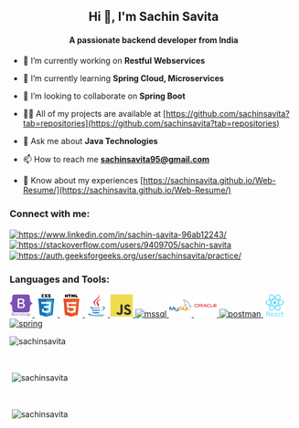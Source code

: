 <h2 align="center">Hi 👋, I'm Sachin Savita</h2>
<h4 align="center">A passionate backend developer from India</h4>

<!-- <p align="left"> <img src="https://komarev.com/ghpvc/?username=sachinsavita&label=Profile%20views&color=0e75b6&style=flat" alt="sachinsavita" /> </p> -->

- 🔭 I’m currently working on **Restful Webservices**

- 🌱 I’m currently learning **Spring Cloud, Microservices**

- 👯 I’m looking to collaborate on **Spring Boot**

- 👨‍💻 All of my projects are available at [https://github.com/sachinsavita?tab=repositories](https://github.com/sachinsavita?tab=repositories)

- 💬 Ask me about **Java Technologies**

- 📫 How to reach me **sachinsavita95@gmail.com**

- 📄 Know about my experiences [https://sachinsavita.github.io/Web-Resume/](https://sachinsavita.github.io/Web-Resume/)

<h3 align="left">Connect with me:</h3>
<p align="left">
<a href="https://linkedin.com/in/https://www.linkedin.com/in/sachin-savita-96ab12243/" target="blank"><img align="center" src="https://raw.githubusercontent.com/rahuldkjain/github-profile-readme-generator/master/src/images/icons/Social/linked-in-alt.svg" alt="https://www.linkedin.com/in/sachin-savita-96ab12243/" height="30" width="40" /></a>
<a href="https://stackoverflow.com/users/https://stackoverflow.com/users/9409705/sachin-savita" target="blank"><img align="center" src="https://raw.githubusercontent.com/rahuldkjain/github-profile-readme-generator/master/src/images/icons/Social/stack-overflow.svg" alt="https://stackoverflow.com/users/9409705/sachin-savita" height="30" width="40" /></a>
<a href="https://auth.geeksforgeeks.org/user/https://auth.geeksforgeeks.org/user/sachinsavita/practice/" target="blank"><img align="center" src="https://raw.githubusercontent.com/rahuldkjain/github-profile-readme-generator/master/src/images/icons/Social/geeks-for-geeks.svg" alt="https://auth.geeksforgeeks.org/user/sachinsavita/practice/" height="30" width="40" /></a>
</p>

<h3 align="left">Languages and Tools:</h3>
<p align="left"> <a href="https://getbootstrap.com" target="_blank" rel="noreferrer"> <img src="https://raw.githubusercontent.com/devicons/devicon/master/icons/bootstrap/bootstrap-plain-wordmark.svg" alt="bootstrap" width="40" height="40"/> </a> <a href="https://www.w3schools.com/css/" target="_blank" rel="noreferrer"> <img src="https://raw.githubusercontent.com/devicons/devicon/master/icons/css3/css3-original-wordmark.svg" alt="css3" width="40" height="40"/> </a> <a href="https://www.w3.org/html/" target="_blank" rel="noreferrer"> <img src="https://raw.githubusercontent.com/devicons/devicon/master/icons/html5/html5-original-wordmark.svg" alt="html5" width="40" height="40"/> </a> <a href="https://www.java.com" target="_blank" rel="noreferrer"> <img src="https://raw.githubusercontent.com/devicons/devicon/master/icons/java/java-original.svg" alt="java" width="40" height="40"/> </a> <a href="https://developer.mozilla.org/en-US/docs/Web/JavaScript" target="_blank" rel="noreferrer"> <img src="https://raw.githubusercontent.com/devicons/devicon/master/icons/javascript/javascript-original.svg" alt="javascript" width="40" height="40"/> </a> <a href="https://www.microsoft.com/en-us/sql-server" target="_blank" rel="noreferrer"> <img src="https://www.svgrepo.com/show/303229/microsoft-sql-server-logo.svg" alt="mssql" width="40" height="40"/> </a> <a href="https://www.mysql.com/" target="_blank" rel="noreferrer"> <img src="https://raw.githubusercontent.com/devicons/devicon/master/icons/mysql/mysql-original-wordmark.svg" alt="mysql" width="40" height="40"/> </a> <a href="https://www.oracle.com/" target="_blank" rel="noreferrer"> <img src="https://raw.githubusercontent.com/devicons/devicon/master/icons/oracle/oracle-original.svg" alt="oracle" width="40" height="40"/> </a> <a href="https://postman.com" target="_blank" rel="noreferrer"> <img src="https://www.vectorlogo.zone/logos/getpostman/getpostman-icon.svg" alt="postman" width="40" height="40"/> </a> <a href="https://reactjs.org/" target="_blank" rel="noreferrer"> <img src="https://raw.githubusercontent.com/devicons/devicon/master/icons/react/react-original-wordmark.svg" alt="react" width="40" height="40"/> </a> <a href="https://spring.io/" target="_blank" rel="noreferrer"> <img src="https://www.vectorlogo.zone/logos/springio/springio-icon.svg" alt="spring" width="40" height="40"/> </a> </p>

<p>&nbsp;<img align="left" src="https://github-readme-stats.vercel.app/api/top-langs?username=sachinsavita&show_icons=true&locale=en&layout=compact" alt="sachinsavita" /></p>
&nbsp;
<p>&nbsp;<img align="center" src="https://github-readme-stats.vercel.app/api?username=sachinsavita&show_icons=true&locale=en" alt="sachinsavita" /></p>
&nbsp;
<p>&nbsp;<img align="center" src="https://github-readme-streak-stats.herokuapp.com/?user=sachinsavita&" alt="sachinsavita" /></p>
